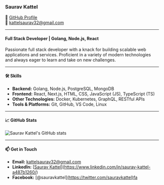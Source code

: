 
### Saurav Kattel

🔗 [GitHub Profile](https://github.com/Saurav-kattel)  
📧 kattelsaurav32@gmail.com

---

#### Full Stack Developer | Golang, Node.js, React

Passionate full stack developer with a knack for building scalable web applications and services. Proficient in a variety of modern technologies and always eager to learn and take on new challenges.

---

#### 🛠️ Skills

- **Backend:** Golang, Node.js, PostgreSQL, MongoDB
- **Frontend:** React, Next.js, HTML, CSS, JavaScript (JS), TypeScript (TS)
- **Other Technologies:** Docker, Kubernetes, GraphQL, RESTful APIs
- **Tools & Platforms:** Git, GitHub, VS Code, Linux

---


#### 📈 GitHub Stats

![Saurav Kattel's GitHub stats](https://github-readme-stats.vercel.app/api?username=Saurav-kattel&show_icons=true&theme=radical)

---

#### 📫 Get in Touch

- **Email:** kattelsaurav32@gmail.com
- **LinkedIn:** [[Saurav Kattel](https://linkedin.com/in/sauravkattel)](https://www.linkedin.com/in/saurav-kattel-a487b1260/)
- **Facebook:** [@sauravkattel][(https://twitter.com/sauravkattel)fa](https://www.facebook.com/profile.php?id=100057850081059)

